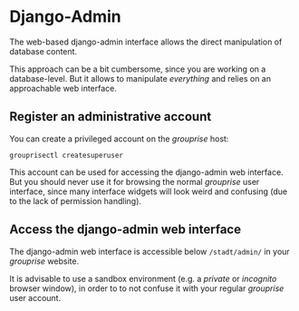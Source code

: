 # Django-Admin

The web-based django-admin interface allows the direct manipulation of database content.

This approach can be a bit cumbersome, since you are working on a database-level.
But it allows to manipulate *everything* and relies on an approachable web interface.


## Register an administrative account

You can create a privileged account on the *grouprise* host:
```shell
grouprisectl createsuperuser
```

This account can be used for accessing the django-admin web interface.
But you should never use it for browsing the normal *grouprise* user interface, since many interface widgets will look weird and confusing (due to the lack of permission handling).


## Access the django-admin web interface

The django-admin web interface is accessible below `/stadt/admin/` in your *grouprise* website.

It is advisable to use a sandbox environment (e.g. a *private* or *incognito* browser window), in order to to not confuse it with your regular *grouprise* user account.
